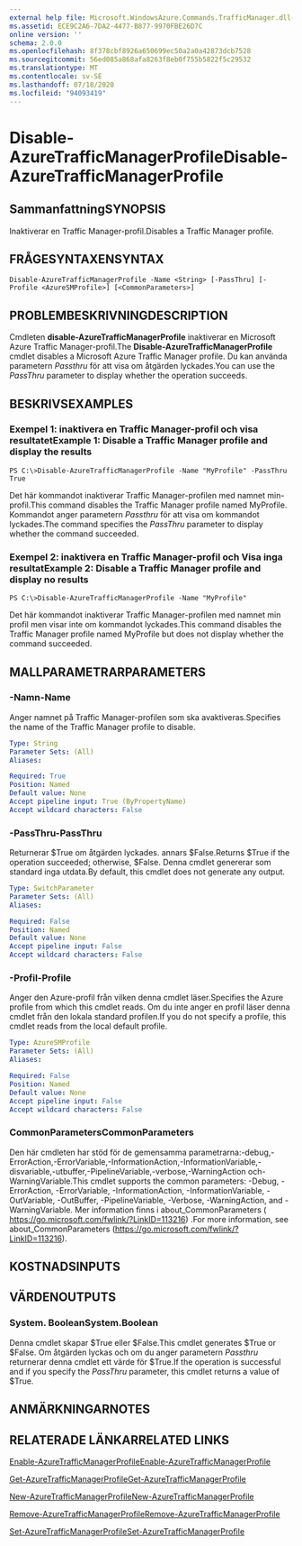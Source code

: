 ```yaml
---
external help file: Microsoft.WindowsAzure.Commands.TrafficManager.dll-Help.xml
ms.assetid: ECE9C2A6-7DA2-4477-B877-9970FBE26D7C
online version: ''
schema: 2.0.0
ms.openlocfilehash: 8f378cbf8926a650699ec50a2a0a42873dcb7528
ms.sourcegitcommit: 56ed085a868afa8263f8eb0f755b5822f5c29532
ms.translationtype: MT
ms.contentlocale: sv-SE
ms.lasthandoff: 07/18/2020
ms.locfileid: "94093419"
---
```

# <span data-ttu-id="2d2ce-101">Disable-AzureTrafficManagerProfile</span><span class="sxs-lookup"><span data-stu-id="2d2ce-101">Disable-AzureTrafficManagerProfile</span></span>

## <span data-ttu-id="2d2ce-102">Sammanfattning</span><span class="sxs-lookup"><span data-stu-id="2d2ce-102">SYNOPSIS</span></span>
<span data-ttu-id="2d2ce-103">Inaktiverar en Traffic Manager-profil.</span><span class="sxs-lookup"><span data-stu-id="2d2ce-103">Disables a Traffic Manager profile.</span></span>

## <span data-ttu-id="2d2ce-104">FRÅGESYNTAXEN</span><span class="sxs-lookup"><span data-stu-id="2d2ce-104">SYNTAX</span></span>

```
Disable-AzureTrafficManagerProfile -Name <String> [-PassThru] [-Profile <AzureSMProfile>] [<CommonParameters>]
```

## <span data-ttu-id="2d2ce-105">PROBLEMBESKRIVNING</span><span class="sxs-lookup"><span data-stu-id="2d2ce-105">DESCRIPTION</span></span>
<span data-ttu-id="2d2ce-106">Cmdleten **disable-AzureTrafficManagerProfile** inaktiverar en Microsoft Azure Traffic Manager-profil.</span><span class="sxs-lookup"><span data-stu-id="2d2ce-106">The **Disable-AzureTrafficManagerProfile** cmdlet disables a Microsoft Azure Traffic Manager profile.</span></span>
<span data-ttu-id="2d2ce-107">Du kan använda parametern *Passthru* för att visa om åtgärden lyckades.</span><span class="sxs-lookup"><span data-stu-id="2d2ce-107">You can use the *PassThru* parameter to display whether the operation succeeds.</span></span>

## <span data-ttu-id="2d2ce-108">BESKRIVS</span><span class="sxs-lookup"><span data-stu-id="2d2ce-108">EXAMPLES</span></span>

### <span data-ttu-id="2d2ce-109">Exempel 1: inaktivera en Traffic Manager-profil och visa resultatet</span><span class="sxs-lookup"><span data-stu-id="2d2ce-109">Example 1: Disable a Traffic Manager profile and display the results</span></span>
```
PS C:\>Disable-AzureTrafficManagerProfile -Name "MyProfile" -PassThru
True
```

<span data-ttu-id="2d2ce-110">Det här kommandot inaktiverar Traffic Manager-profilen med namnet min-profil.</span><span class="sxs-lookup"><span data-stu-id="2d2ce-110">This command disables the Traffic Manager profile named MyProfile.</span></span>
<span data-ttu-id="2d2ce-111">Kommandot anger parametern *Passthru* för att visa om kommandot lyckades.</span><span class="sxs-lookup"><span data-stu-id="2d2ce-111">The command specifies the *PassThru* parameter to display whether the command succeeded.</span></span>

### <span data-ttu-id="2d2ce-112">Exempel 2: inaktivera en Traffic Manager-profil och Visa inga resultat</span><span class="sxs-lookup"><span data-stu-id="2d2ce-112">Example 2: Disable a Traffic Manager profile and display no results</span></span>
```
PS C:\>Disable-AzureTrafficManagerProfile -Name "MyProfile"
```

<span data-ttu-id="2d2ce-113">Det här kommandot inaktiverar Traffic Manager-profilen med namnet min profil men visar inte om kommandot lyckades.</span><span class="sxs-lookup"><span data-stu-id="2d2ce-113">This command disables the Traffic Manager profile named MyProfile but does not display whether the command succeeded.</span></span>

## <span data-ttu-id="2d2ce-114">MALLPARAMETRAR</span><span class="sxs-lookup"><span data-stu-id="2d2ce-114">PARAMETERS</span></span>

### <span data-ttu-id="2d2ce-115">-Namn</span><span class="sxs-lookup"><span data-stu-id="2d2ce-115">-Name</span></span>
<span data-ttu-id="2d2ce-116">Anger namnet på Traffic Manager-profilen som ska avaktiveras.</span><span class="sxs-lookup"><span data-stu-id="2d2ce-116">Specifies the name of the Traffic Manager profile to disable.</span></span>

```yaml
Type: String
Parameter Sets: (All)
Aliases: 

Required: True
Position: Named
Default value: None
Accept pipeline input: True (ByPropertyName)
Accept wildcard characters: False
```

### <span data-ttu-id="2d2ce-117">-PassThru</span><span class="sxs-lookup"><span data-stu-id="2d2ce-117">-PassThru</span></span>
<span data-ttu-id="2d2ce-118">Returnerar $True om åtgärden lyckades. annars $False.</span><span class="sxs-lookup"><span data-stu-id="2d2ce-118">Returns $True if the operation succeeded; otherwise, $False.</span></span>
<span data-ttu-id="2d2ce-119">Denna cmdlet genererar som standard inga utdata.</span><span class="sxs-lookup"><span data-stu-id="2d2ce-119">By default, this cmdlet does not generate any output.</span></span>

```yaml
Type: SwitchParameter
Parameter Sets: (All)
Aliases: 

Required: False
Position: Named
Default value: None
Accept pipeline input: False
Accept wildcard characters: False
```

### <span data-ttu-id="2d2ce-120">-Profil</span><span class="sxs-lookup"><span data-stu-id="2d2ce-120">-Profile</span></span>
<span data-ttu-id="2d2ce-121">Anger den Azure-profil från vilken denna cmdlet läser.</span><span class="sxs-lookup"><span data-stu-id="2d2ce-121">Specifies the Azure profile from which this cmdlet reads.</span></span> <span data-ttu-id="2d2ce-122">Om du inte anger en profil läser denna cmdlet från den lokala standard profilen.</span><span class="sxs-lookup"><span data-stu-id="2d2ce-122">If you do not specify a profile, this cmdlet reads from the local default profile.</span></span>

```yaml
Type: AzureSMProfile
Parameter Sets: (All)
Aliases: 

Required: False
Position: Named
Default value: None
Accept pipeline input: False
Accept wildcard characters: False
```

### <span data-ttu-id="2d2ce-123">CommonParameters</span><span class="sxs-lookup"><span data-stu-id="2d2ce-123">CommonParameters</span></span>
<span data-ttu-id="2d2ce-124">Den här cmdleten har stöd för de gemensamma parametrarna:-debug,-ErrorAction,-ErrorVariable,-InformationAction,-InformationVariable,-disvariable,-utbuffer,-PipelineVariable,-verbose,-WarningAction och-WarningVariable.</span><span class="sxs-lookup"><span data-stu-id="2d2ce-124">This cmdlet supports the common parameters: -Debug, -ErrorAction, -ErrorVariable, -InformationAction, -InformationVariable, -OutVariable, -OutBuffer, -PipelineVariable, -Verbose, -WarningAction, and -WarningVariable.</span></span> <span data-ttu-id="2d2ce-125">Mer information finns i about_CommonParameters ( https://go.microsoft.com/fwlink/?LinkID=113216) .</span><span class="sxs-lookup"><span data-stu-id="2d2ce-125">For more information, see about_CommonParameters (https://go.microsoft.com/fwlink/?LinkID=113216).</span></span>

## <span data-ttu-id="2d2ce-126">KOSTNADS</span><span class="sxs-lookup"><span data-stu-id="2d2ce-126">INPUTS</span></span>

## <span data-ttu-id="2d2ce-127">VÄRDEN</span><span class="sxs-lookup"><span data-stu-id="2d2ce-127">OUTPUTS</span></span>

### <span data-ttu-id="2d2ce-128">System. Boolean</span><span class="sxs-lookup"><span data-stu-id="2d2ce-128">System.Boolean</span></span>
<span data-ttu-id="2d2ce-129">Denna cmdlet skapar $True eller $False.</span><span class="sxs-lookup"><span data-stu-id="2d2ce-129">This cmdlet generates $True or $False.</span></span>
<span data-ttu-id="2d2ce-130">Om åtgärden lyckas och om du anger parametern *Passthru* returnerar denna cmdlet ett värde för $True.</span><span class="sxs-lookup"><span data-stu-id="2d2ce-130">If the operation is successful and if you specify the *PassThru* parameter, this cmdlet returns a value of $True.</span></span>

## <span data-ttu-id="2d2ce-131">ANMÄRKNINGAR</span><span class="sxs-lookup"><span data-stu-id="2d2ce-131">NOTES</span></span>

## <span data-ttu-id="2d2ce-132">RELATERADE LÄNKAR</span><span class="sxs-lookup"><span data-stu-id="2d2ce-132">RELATED LINKS</span></span>

[<span data-ttu-id="2d2ce-133">Enable-AzureTrafficManagerProfile</span><span class="sxs-lookup"><span data-stu-id="2d2ce-133">Enable-AzureTrafficManagerProfile</span></span>](./Enable-AzureTrafficManagerProfile.md)

[<span data-ttu-id="2d2ce-134">Get-AzureTrafficManagerProfile</span><span class="sxs-lookup"><span data-stu-id="2d2ce-134">Get-AzureTrafficManagerProfile</span></span>](./Get-AzureTrafficManagerProfile.md)

[<span data-ttu-id="2d2ce-135">New-AzureTrafficManagerProfile</span><span class="sxs-lookup"><span data-stu-id="2d2ce-135">New-AzureTrafficManagerProfile</span></span>](./New-AzureTrafficManagerProfile.md)

[<span data-ttu-id="2d2ce-136">Remove-AzureTrafficManagerProfile</span><span class="sxs-lookup"><span data-stu-id="2d2ce-136">Remove-AzureTrafficManagerProfile</span></span>](./Remove-AzureTrafficManagerProfile.md)

[<span data-ttu-id="2d2ce-137">Set-AzureTrafficManagerProfile</span><span class="sxs-lookup"><span data-stu-id="2d2ce-137">Set-AzureTrafficManagerProfile</span></span>](./Set-AzureTrafficManagerProfile.md)


